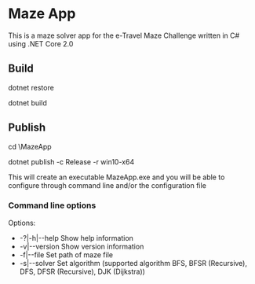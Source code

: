 # Maze App
This is a maze solver app for the e-Travel Maze Challenge written in C# using .NET Core 2.0

## Build
dotnet restore

dotnet build

## Publish

cd \MazeApp

dotnet publish -c Release -r win10-x64

This will create an executable MazeApp.exe and you will be able to configure through command line and/or the configuration file 

### Command line options


Options:

-  -?|-h|--help          Show help information  
-  -v|--version          Show version information
-  -f|--file <file>      Set path of maze file  
-  -s|--solver <solver>  Set algorithm (supported algorithm BFS, BFSR (Recursive), DFS, DFSR (Recursive), DJK (Dijkstra))
  
